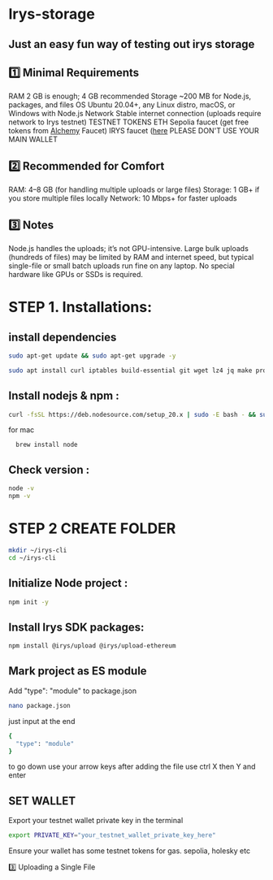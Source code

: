 # Irys-storage
## Just an easy fun way of testing out irys storage 

## 1️⃣ Minimal Requirements
RAM	2 GB is enough; 4 GB recommended
Storage	~200 MB for Node.js, packages, and files
OS	Ubuntu 20.04+, any Linux distro, macOS, or Windows with Node.js
Network	Stable internet connection (uploads require network to Irys testnet)
TESTNET TOKENS
ETH Sepolia faucet (get free tokens from [Alchemy](https://www.alchemy.com/faucets/ethereum-sepolia) Faucet)
IRYS faucet ([here]([https://irys.xyz/faucet])
PLEASE DON'T USE YOUR MAIN WALLET

## 2️⃣ Recommended for Comfort
RAM: 4–8 GB (for handling multiple uploads or large files)
Storage: 1 GB+ if you store multiple files locally
Network: 10 Mbps+ for faster uploads

## 3️⃣ Notes
Node.js handles the uploads; it’s not GPU-intensive.
Large bulk uploads (hundreds of files) may be limited by RAM and internet speed, but typical single-file or small batch uploads run fine on any laptop.
No special hardware like GPUs or SSDs is required.

# STEP 1. Installations:
## install dependencies
```bash
sudo apt-get update && sudo apt-get upgrade -y
```
```bash
sudo apt install curl iptables build-essential git wget lz4 jq make protobuf-compiler cmake gcc nano automake autoconf tmux htop nvme-cli libgbm1 pkg-config libssl-dev libleveldb-dev tar clang bsdmainutils ncdu unzip libleveldb-dev screen ufw -y
```
## Install nodejs & npm :
```bash
curl -fsSL https://deb.nodesource.com/setup_20.x | sudo -E bash - && sudo apt install -y nodejs
```
for mac

      brew install node

## Check version :
```bash
node -v
npm -v
```

# STEP 2 CREATE FOLDER
```bash
mkdir ~/irys-cli
cd ~/irys-cli
```
## Initialize Node project :
```bash
npm init -y
```

## Install Irys SDK packages:
```bash
npm install @irys/upload @irys/upload-ethereum
```
## Mark project as ES module
Add "type": "module" to package.json
```bash
nano package.json
```
just input at the end
```bash
{
  "type": "module"
}

```
to go down use your arrow keys 
after adding the file use ctrl X then Y and enter 

## SET WALLET
Export your testnet wallet private key in the terminal
```bash
export PRIVATE_KEY="your_testnet_wallet_private_key_here"
```
Ensure your wallet has some testnet tokens for gas. sepolia, holesky etc

3️⃣ Uploading a Single File
